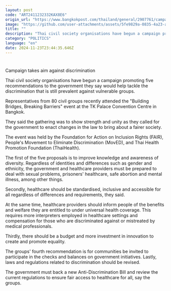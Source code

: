 ```yaml
---
layout: post
code: "ART2411232332KAX8E6"
origin_url: "https://www.bangkokpost.com/thailand/general/2907761/campaign-takes-aim-against-discrimination"
image: "https://github.com/user-attachments/assets/5fe9829a-0835-4a23-a8e4-a4f48ac8b8f2"
title: ""
description: "Thai civil society organisations have begun a campaign promoting five recommendations to the government they say would help tackle the discrimination that is still prevalent against vulnerable groups."
category: "POLITICS"
language: "en"
date: 2024-11-23T23:44:35.646Z
---
```


# 

Campaign takes aim against discrimination

Thai civil society organisations have begun a campaign promoting five recommendations to the government they say would help tackle the discrimination that is still prevalent against vulnerable groups.

Representatives from 80 civil groups recently attended the "Building Bridges, Breaking Barriers" event at the TK Palace Convention Centre in Bangkok.

They said the gathering was to show strength and unity as they called for the government to enact changes in the law to bring about a fairer society.

The event was held by the Foundation for Action on Inclusion Rights (FAIR), People's Movement to Eliminate Discrimination (MovED), and Thai Health Promotion Foundation (ThaiHealth).

The first of the five proposals is to improve knowledge and awareness of diversity. Regardless of identities and differences such as gender and ethnicity, the government and healthcare providers must be prepared to deal with sexual problems, prisoners' healthcare, safe abortion and mental illness, among other things.

Secondly, healthcare should be standardised, inclusive and accessible for all regardless of differences and requirements, they said.

At the same time, healthcare providers should inform people of the benefits and welfare they are entitled to under universal health coverage. This requires more interpreters employed in healthcare settings and compensation for those who are discriminated against or mistreated by medical professionals.

Thirdly, there should be a budget and more investment in innovation to create and promote equality.

The groups' fourth recommendation is for communities be invited to participate in the checks and balances on government initiatives. Lastly, laws and regulations related to discrimination should be revised.

The government must back a new Anti-Discrimination Bill and review the current regulations to ensure fair access to healthcare for all, say the groups.